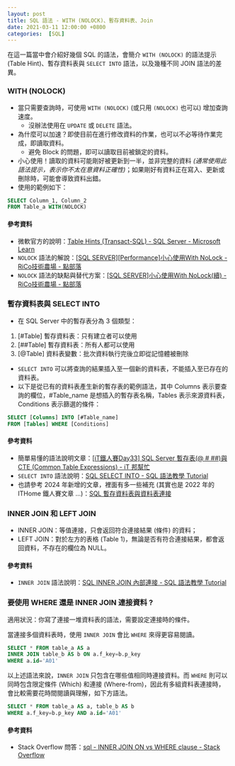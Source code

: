 ```yaml
---
layout: post
title: SQL 語法 - WITH (NOLOCK)、暫存資料表、Join
date: 2021-03-11 12:00:00 +0800
categories:  [SQL]
--- 
```


在這一篇當中會介紹好幾個 SQL 的語法，會簡介 `WITH (NOLOCK)` 的語法提示 (Table Hint)、暫存資料表與 `SELECT INTO` 語法，以及幾種不同 JOIN 語法的差異。 

### WITH (NOLOCK)

- 當只需要查詢時，可使用 `WITH (NOLOCK)` (或只用 `(NOLOCK)` 也可以) 增加查詢速度。
  - 沒辦法使用在 `UPDATE` 或 `DELETE` 語法。
- 為什麼可以加速？即使目前在進行修改資料的作業，也可以不必等待作業完成，即讀取資料。
  - 避免 Block 的問題，即可以讀取目前被鎖定的資料。
- 小心使用！讀取的資料可能剛好被更新到一半，並非完整的資料 *(通常使用此語法提示，表示你不太在意資料正確性)*；如果剛好有資料正在寫入、更新或刪除時，可能會導致資料出錯。
- 使用的範例如下：

``` sql
SELECT Column_1, Column_2 
FROM Table_a WITH(NOLOCK)
```

#### 參考資料

- 微軟官方的說明：[Table Hints (Transact-SQL) - SQL Server - Microsoft Learn](https://learn.microsoft.com/en-us/sql/t-sql/queries/hints-transact-sql-table?view=sql-server-ver16#readuncommitted)
- `NOLOCK` 語法的解說：[[SQL SERVER][Performance]小心使用With NoLock - RiCo技術農場 - 點部落](https://dotblogs.com.tw/ricochen/2011/04/15/22758)
- `NOLOCK` 語法的缺點與替代方案：[[SQL SERVER]小心使用With NoLock(續) - RiCo技術農場 - 點部落](https://dotblogs.com.tw/ricochen/2014/05/04/144966)

### 暫存資料表與 SELECT INTO

- 在 SQL Server 中的暫存表分為 3 個類型： 

1. [#Table] 暫存資料表：只有建立者可以使用
2. [##Table] 暫存資料表：所有人都可以使用
3. [@Table] 資料表變數：批次資料執行完後立即從記憶體被刪除

- `SELECT INTO` 可以將查詢的結果插入至一個新的資料表，不能插入至已存在的資料表。
- 以下是從已有的資料表產生新的暫存表的範例語法，其中 Columns 表示要查詢的欄位，#Table_name 是想插入的暫存表名稱，Tables 表示來源資料表，Conditions 表示篩選的條件：

``` sql
SELECT [Columns] INTO [#Table_name] 
FROM [Tables] WHERE [Conditions]
```

#### 參考資料

- 簡單易懂的語法說明文章：[[iT鐵人賽Day33] SQL Server 暫存表(@ # ##)與CTE (Common Table Expressions) - iT 邦幫忙](https://ithelp.ithome.com.tw/articles/10225120)
- `SELECT INTO` 語法說明：[SQL SELECT INTO - SQL 語法教學 Tutorial](https://www.fooish.com/sql/select-into.html)
- 也請參考 2024 年新增的文章，裡面有多一些補充 (其實也是 2022 年的 ITHome 鐵人賽文章 ...)：[SQL 暫存資料表與資料表連接](/SQL_Temporary_Table_Join/)

### INNER JOIN 和 LEFT JOIN

- INNER JOIN：等值連接，只會返回符合連接結果 (條件) 的資料；
- LEFT JOIN：對於左方的表格 (Table 1)，無論是否有符合連接結果，都會返回資料，不存在的欄位為 NULL。 

#### 參考資料

- `INNER JOIN` 語法說明：[SQL INNER JOIN 內部連接 - SQL 語法教學 Tutorial](https://www.fooish.com/sql/inner-join.html)

### 要使用 WHERE 還是 INNER JOIN 連接資料 ?

適用狀況：你寫了連接一堆資料表的語法，需要設定連接時的條件。

當連接多個資料表時，使用 `INNER JOIN` 會比 `WHERE` 來得更容易閱讀。

``` sql
SELECT * FROM table_a AS a
INNER JOIN table_b AS b ON a.f_key=b.p_key
WHERE a.id='A01'
```

以上述語法來說，`INNER JOIN` 只包含在哪些值相同時連接資料。而 `WHERE` 則可以同時包含限定條件 (Which) 和連接 (Where-from)，因此有多組資料表連接時，會比較需要花時間閱讀與理解，如下方語法。

``` sql
SELECT * FROM table_a AS a, table_b AS b
WHERE a.f_key=b.p_key AND a.id='A01'
```
#### 參考資料

- Stack Overflow 問答：[sql - INNER JOIN ON vs WHERE clause - Stack Overflow](https://stackoverflow.com/questions/1018822/inner-join-on-vs-where-clause)